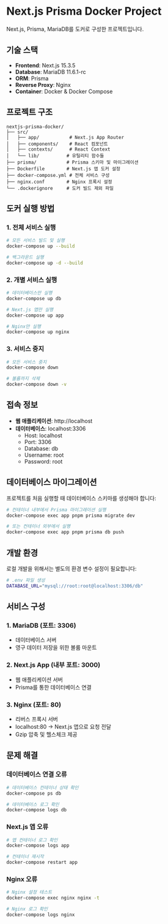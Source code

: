 # Next.js Prisma Docker Project

Next.js, Prisma, MariaDB를 도커로 구성한 프로젝트입니다.

## 기술 스택

- **Frontend**: Next.js 15.3.5
- **Database**: MariaDB 11.6.1-rc
- **ORM**: Prisma
- **Reverse Proxy**: Nginx
- **Container**: Docker & Docker Compose

## 프로젝트 구조

```
nextjs-prisma-docker/
├── src/
│   ├── app/           # Next.js App Router
│   ├── components/    # React 컴포넌트
│   ├── contexts/      # React Context
│   └── lib/          # 유틸리티 함수들
├── prisma/           # Prisma 스키마 및 마이그레이션
├── Dockerfile        # Next.js 앱 도커 설정
├── docker-compose.yml # 전체 서비스 구성
├── nginx.conf        # Nginx 프록시 설정
└── .dockerignore     # 도커 빌드 제외 파일
```

## 도커 실행 방법

### 1. 전체 서비스 실행
```bash
# 모든 서비스 빌드 및 실행
docker-compose up --build

# 백그라운드 실행
docker-compose up -d --build
```

### 2. 개별 서비스 실행
```bash
# 데이터베이스만 실행
docker-compose up db

# Next.js 앱만 실행
docker-compose up app

# Nginx만 실행
docker-compose up nginx
```

### 3. 서비스 중지
```bash
# 모든 서비스 중지
docker-compose down

# 볼륨까지 삭제
docker-compose down -v
```

## 접속 정보

- **웹 애플리케이션**: http://localhost
- **데이터베이스**: localhost:3306
  - Host: localhost
  - Port: 3306
  - Database: db
  - Username: root
  - Password: root

## 데이터베이스 마이그레이션

프로젝트를 처음 실행할 때 데이터베이스 스키마를 생성해야 합니다:

```bash
# 컨테이너 내부에서 Prisma 마이그레이션 실행
docker-compose exec app pnpm prisma migrate dev

# 또는 컨테이너 외부에서 실행
docker-compose exec app pnpm prisma db push
```

## 개발 환경

로컬 개발을 위해서는 별도의 환경 변수 설정이 필요합니다:

```bash
# .env 파일 생성
DATABASE_URL="mysql://root:root@localhost:3306/db"
```

## 서비스 구성

### 1. MariaDB (포트: 3306)
- 데이터베이스 서버
- 영구 데이터 저장을 위한 볼륨 마운트

### 2. Next.js App (내부 포트: 3000)
- 웹 애플리케이션 서버
- Prisma를 통한 데이터베이스 연결

### 3. Nginx (포트: 80)
- 리버스 프록시 서버
- localhost:80 → Next.js 앱으로 요청 전달
- Gzip 압축 및 헬스체크 제공

## 문제 해결

### 데이터베이스 연결 오류
```bash
# 데이터베이스 컨테이너 상태 확인
docker-compose ps db

# 데이터베이스 로그 확인
docker-compose logs db
```

### Next.js 앱 오류
```bash
# 앱 컨테이너 로그 확인
docker-compose logs app

# 컨테이너 재시작
docker-compose restart app
```

### Nginx 오류
```bash
# Nginx 설정 테스트
docker-compose exec nginx nginx -t

# Nginx 로그 확인
docker-compose logs nginx
```
